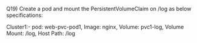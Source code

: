 Q19) Create a pod and mount the PersistentVolumeClaim on /log as below specifications:

Cluster1:-
pod: web-pvc-pod1, Image: nginx, Volume: pvc1-log, Volume Mount: /log, Host Path: /log
